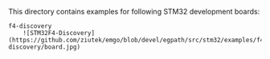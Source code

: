 This directory contains examples for following STM32 development boards:

	f4-discovery
		![STM32F4-Discovery](https://github.com/ziutek/emgo/blob/devel/egpath/src/stm32/examples/f4-discovery/board.jpg)
